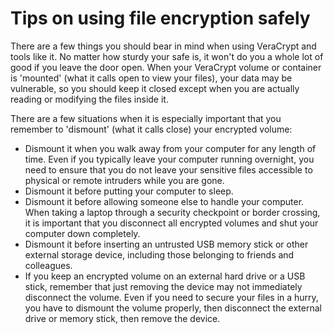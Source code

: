 [Title]: # (Conseils sur l’utilisation sécurisée du chiffrement de fichiers)
[Order]: # (1)

# Tips on using file encryption safely

There are a few things you should bear in mind when using VeraCrypt and tools like it. No matter how sturdy your safe is, it won't do you a whole lot of good if you leave the door open. When your VeraCrypt volume or container is 'mounted' (what it calls open to view your files), your data may be vulnerable, so you should keep it closed except when you are actually reading or modifying the files inside it.

There are a few situations when it is especially important that you remember to 'dismount' (what it calls close) your encrypted volume:

*   Dismount it when you walk away from your computer for any length of time. Even if you typically leave your computer running overnight, you need to ensure that you do not leave your sensitive files accessible to physical or remote intruders while you are gone.
*   Dismount it before putting your computer to sleep.
*   Dismount it before allowing someone else to handle your computer. When taking a laptop through a security checkpoint or border crossing, it is important that you disconnect all encrypted volumes and shut your computer down completely.
*   Dismount it before inserting an untrusted USB memory stick or other external storage device, including those belonging to friends and colleagues.
*   If you keep an encrypted volume on an external hard drive or a USB stick, remember that just removing the device may not immediately disconnect the volume. Even if you need to secure your files in a hurry, you have to dismount the volume properly, then disconnect the external drive or memory stick, then remove the device.